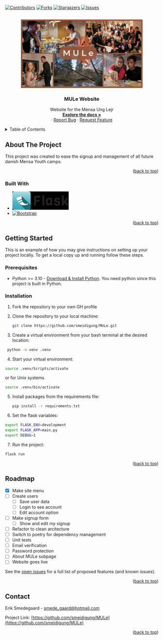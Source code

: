 <!-- Improved compatibility of back to top link: See: https://github.com/othneildrew/Best-README-Template/pull/73 -->
<a name="readme-top"></a>
<!--
*** Thanks for checking out the Best-README-Template. If you have a suggestion
*** that would make this better, please fork the repo and create a pull request
*** or simply open an issue with the tag "enhancement".
*** Don't forget to give the project a star!
*** Thanks again! Now go create something AMAZING! :D
-->



<!-- PROJECT SHIELDS -->
<!--
*** I'm using markdown "reference style" links for readability.
*** Reference links are enclosed in brackets [ ] instead of parentheses ( ).
*** See the bottom of this document for the declaration of the reference variables
*** for contributors-url, forks-url, etc. This is an optional, concise syntax you may use.
*** https://www.markdownguide.org/basic-syntax/#reference-style-links
-->
[![Contributors][contributors-shield]][contributors-url]
[![Forks][forks-shield]][forks-url]
[![Stargazers][stars-shield]][stars-url]
[![Issues][issues-shield]][issues-url]



<!-- PROJECT LOGO -->
<br />
<div align="center">
  <a href="https://github.com/smeidigung/MULe">
    <img src="/static/images/MULe_banner.jpg" alt="Logo" width="400">
  </a>

<h3 align="center">MULe Website</h3>

  <p align="center">
    Website for the Mensa Ung Lejr
    <br />
    <a href="https://github.com/smeidigung/MULe"><strong>Explore the docs »</strong></a>
    <br />
    ·
    <a href="https://github.com/smeidigung/MULe/issues/new?labels=bug&template=bug-report---.md">Report Bug</a>
    ·
    <a href="https://github.com/smeidigung/MULe/issues/new?labels=enhancement&template=feature-request---.md">Request Feature</a>
  </p>
</div>



<!-- TABLE OF CONTENTS -->
<details>
  <summary>Table of Contents</summary>
  <ol>
    <li>
      <a href="#about-the-project">About The Project</a>
      <ul>
        <li><a href="#built-with">Built With</a></li>
      </ul>
    </li>
    <li>
      <a href="#getting-started">Getting Started</a>
      <ul>
        <li><a href="#prerequisites">Prerequisites</a></li>
        <li><a href="#installation">Installation</a></li>
      </ul>
    </li>
    <li><a href="#roadmap">Roadmap</a></li>
    <li><a href="#contact">Contact</a></li>
  </ol>
</details>



<!-- ABOUT THE PROJECT -->
## About The Project

This project was created to ease the signup and management of all future danish Mensa Youth camps.

<p align="right">(<a href="#readme-top">back to top</a>)</p>



### Built With

* [![Flask][Flask.com]][Flask-url]
* [![Bootstrap][Bootstrap.com]][Bootstrap-url]

<p align="right">(<a href="#readme-top">back to top</a>)</p>



<!-- GETTING STARTED -->
## Getting Started

This is an example of how you may give instructions on setting up your project locally.
To get a local copy up and running follow these steps.

### Prerequisites

* Python >= 3.10 - [Download & Install Python](https://www.python.org/downloads/). You need python since this project is built in Python.

### Installation

1. Fork the repository to your own GH profile

2. Clone the repository to your local machine:
   ```sh
   git clone https://github.com/smeidigung/MULe.git
   ```
3. Create a virtual environment from your bash terminal at the desired location:
  ```sh
   python -m venv .venv
   ```
4. Start your virtual environment:
  ```sh
  source .venv/Scripts/activate
  ```
  or for Unix systems
  ```sh
  source .venv/bin/activate
  ```
  
5. Install packages from the requirements file:
   ```sh
   pip install -r requirements.txt
   ```
6. Set the flask variables:
  ```sh
  export FLASK_ENV=development
  export FLASK_APP=main.py
  export DEBUG=1
  ```
7. Run the project:
  ```sh
  flask run
  ```

<p align="right">(<a href="#readme-top">back to top</a>)</p>


<!-- ROADMAP -->
## Roadmap

- [x] Make site menu
- [ ] Create users
    - [ ] Save user data
    - [ ] Login to see account
    - [ ] Edit account option
- [ ] Make signup form
    - [ ] Show and edit my signup
- [ ] Refactor to clean arcitecture
- [ ] Switch to poetry for dependency management
- [ ] Unit tests
- [ ] Email verification
- [ ] Password protection
- [ ] About MULe subpage
- [ ] Website goes live

See the [open issues](https://trello.com/b/xuhzp9ku/mule-website) for a full list of proposed features (and known issues).

<p align="right">(<a href="#readme-top">back to top</a>)</p>

<!-- CONTACT -->
## Contact

Erik Smedegaard - smede_gaard@hotmail.com

Project Link: [https://github.com/smeidigung/MULe](https://github.com/smeidigung/MULe)

<p align="right">(<a href="#readme-top">back to top</a>)</p>



<!-- MARKDOWN LINKS & IMAGES -->
<!-- https://www.markdownguide.org/basic-syntax/#reference-style-links -->
[contributors-shield]: https://img.shields.io/github/contributors/smeidigung/MULe.svg?style=for-the-badge
[contributors-url]: https://github.com/smeidigung/MULe/graphs/contributors
[forks-shield]: https://img.shields.io/github/forks/smeidigung/MULe.svg?style=for-the-badge
[forks-url]: https://github.com/smeidigung/MULe/network/members
[stars-shield]: https://img.shields.io/github/stars/smeidigung/MULe.svg?style=for-the-badge
[stars-url]: https://github.com/smeidigung/MULe/stargazers
[issues-shield]: https://img.shields.io/github/issues/smeidigung/MULe.svg?style=for-the-badge
[issues-url]: https://github.com/smeidigung/MULe/issues
[linkedin-url]: https://linkedin.com/in/eriksmedegaard
[product-screenshot]: images/frontpage.jpg
[Flask.com]: static/images/flask_icon.png
[Flask-url]: https://flask.palletsprojects.com/
[Bootstrap.com]: https://img.shields.io/badge/Bootstrap-563D7C?style=for-the-badge&logo=bootstrap&logoColor=white
[Bootstrap-url]: https://getbootstrap.com

